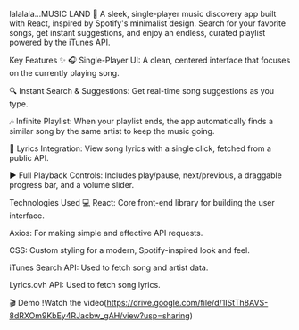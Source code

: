 lalalala...MUSIC LAND 🎵
A sleek, single-player music discovery app built with React, inspired by Spotify's minimalist design. Search for your favorite songs, get instant suggestions, and enjoy an endless, curated playlist powered by the iTunes API.

Key Features ✨
🎧 Single-Player UI: A clean, centered interface that focuses on the currently playing song.

🔍 Instant Search & Suggestions: Get real-time song suggestions as you type.

🎶 Infinite Playlist: When your playlist ends, the app automatically finds a similar song by the same artist to keep the music going.

🎤 Lyrics Integration: View song lyrics with a single click, fetched from a public API.

▶️ Full Playback Controls: Includes play/pause, next/previous, a draggable progress bar, and a volume slider.

Technologies Used 💻
React: Core front-end library for building the user interface.

Axios: For making simple and effective API requests.

CSS: Custom styling for a modern, Spotify-inspired look and feel.

iTunes Search API: Used to fetch song and artist data.

Lyrics.ovh API: Used to fetch song lyrics.


🎬 Demo
!Watch the video(https://drive.google.com/file/d/1IStTh8AVS-8dRXOm9KbEy4RJacbw_gAH/view?usp=sharing)

